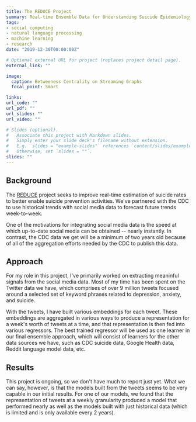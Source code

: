 ```yaml
---
title: The REDUCE Project
summary: Real-time Ensemble Data for Understanding Suicide Epidemiology
tags:
- social computing
- natural language processing
- machine learning
- research
date: "2019-12-30T00:00:00Z"

# Optional external URL for project (replaces project detail page).
external_link: ""

image:
  caption: Betweeness Centrality on Streaming Graphs
  focal_point: Smart

links:
url_code: ""
url_pdf: ""
url_slides: ""
url_video: ""

# Slides (optional).
#   Associate this project with Markdown slides.
#   Simply enter your slide deck's filename without extension.
#   E.g. `slides = "example-slides"` references `content/slides/example-slides.md`.
#   Otherwise, set `slides = ""`.
slides: ""
---
```



## Background
The [REDUCE](https://socweb.cc.gatech.edu/projects/) project seeks to improve real-time estimation of suicide rates to better enable suicide prevention activities. We've partnered with the CDC to use historical trends with social media data to forecast future trends week-to-week.

One of the motivations for integrating social media data is the speed at which up-to-date social media can be obtained -- nearly instantly. In contrast, the CDC data we get will be a minimum of two years old because of all of the aggregation efforts needed by the CDC to publish this data.


## Approach
For my role in this project, I've primarily worked on extracting meaninful signals from the social media data. Most of my time has been spent on the Twitter data we have, which comprises of over 9 million tweets focused around a selected set of keyword phrases related to depression, anxiety, and suicide.

With the tweets, I have built various embeddings for each tweet. These embeddings are aggregated in various ways to produce a representation for a week's worth of tweets at a time, and that representation is then fed into various regressors. The best trained regressor will be used as one learner in our final ensemble approach, which will consist of learners for the other data sources we have, such as CDC suicide data, Google Health data, Reddit language model data, etc.


## Results
This project is ongoing, so we don't have much to report just yet. What we can say, however, is that the models built from the tweets seems to be very capable in our initial results. For one of our models, we found that the representation of tweets at a weekly granularity produced a model that performed nearly as well as the models built with just historical data (which is limited and is only available every 2 years).
